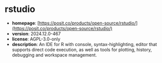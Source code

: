 # rstudio

- **homepage**: [https://posit.co/products/open-source/rstudio/](https://posit.co/products/open-source/rstudio/)
- **version**: 2024.12.0-467
- **license**: AGPL-3.0-only
- **description**: An IDE for R with console, syntax-highlighting, editor that supports direct code execution, as well as tools for plotting, history, debugging and workspace management.

